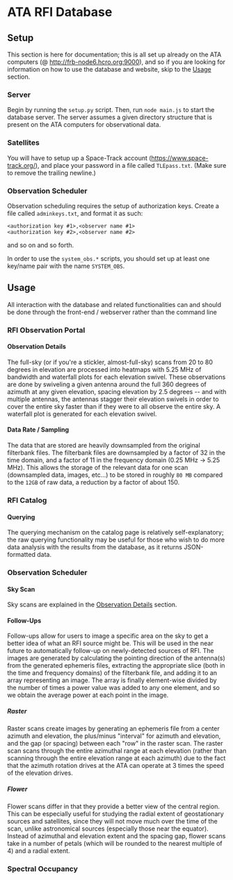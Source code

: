 # ATA RFI Database

## Setup
This section is here for documentation; this is all set up already on the ATA computers (@ http://frb-node6.hcro.org:9000), and so if you are looking for information on how to use the database and website, skip to the [Usage](#usage) section.
### Server
Begin by running the `setup.py` script. Then, run `node main.js` to start the database server. The server assumes a given directory structure that is present on the ATA computers for observational data.

### Satellites
You will have to setup up a Space-Track account (https://www.space-track.org/), and place your password in a file called `TLEpass.txt`. (Make sure to remove the trailing newline.)

### Observation Scheduler
Observation scheduling requires the setup of authorization keys. Create a file called `adminkeys.txt`, and format it as such:
```
<authorization key #1>,<observer name #1>
<authorization key #2>,<observer name #2>
```
and so on and so forth.

In order to use the `system_obs.*` scripts, you should set up at least one key/name pair with the name `SYSTEM_OBS`.

## Usage
All interaction with the database and related functionalities can and should be done through the front-end / webserver rather than the command line

### RFI Observation Portal
#### Observation Details
The full-sky (or if you're a stickler, almost-full-sky) scans from 20 to 80 degrees in elevation are processed into heatmaps with 5.25 MHz of bandwidth and waterfall plots for each elevation swivel. These observations are done by swiveling a given antenna around the full 360 degrees of azimuth at any given elevation, spacing elevation by 2.5 degrees -- and with multiple antennas, the antennas stagger their elevation swivels in order to cover the entire sky faster than if they were to all observe the entire sky. A waterfall plot is generated for each elevation swivel.

#### Data Rate / Sampling
The data that are stored are heavily downsampled from the original filterbank files. The filterbank files are downsampled by a factor of 32 in the time domain, and a factor of 11 in the frequency domain (0.25 MHz -> 5.25 MHz). This allows the storage of the relevant data for one scan (downsampled data, images, etc...) to be stored in roughly `80 MB` compared to the `12GB` of raw data, a reduction by a factor of about 150.

### RFI Catalog
#### Querying
The querying mechanism on the catalog page is relatively self-explanatory; the raw querying functionality may be useful for those who wish to do more data analysis with the results from the database, as it returns JSON-formatted data.

### Observation Scheduler
#### Sky Scan
Sky scans are explained in the [Observation Details](observation-details) section.

#### Follow-Ups
Follow-ups allow for users to image a specific area on the sky to get a better idea of what an RFI source might be. This will be used in the near future to automatically follow-up on newly-detected sources of RFI. The images are generated by calculating the pointing direction of the antenna(s) from the generated ephemeris files, extracting the appropriate slice (both in the time and frequency domains) of the filterbank file, and adding it to an array representing an image. The array is finally element-wise divided by the number of times a power value was added to any one element, and so we obtain the average power at each point in the image.

##### Raster
Raster scans create images by generating an ephemeris file from a center azimuth and elevation, the plus/minus "interval" for azimuth and elevation, and the gap (or spacing) between each "row" in the raster scan. The raster scan scans through the entire azimuthal range at each elevation (rather than scanning through the entire elevation range at each azimuth) due to the fact that the azimuth rotation drives at the ATA can operate at 3 times the speed of the elevation drives.

##### Flower
Flower scans differ in that they provide a better view of the central region. This can be especially useful for studying the radial extent of geostationary sources and satellites, since they will not move much over the time of the scan, unlike astronomical sources (especially those near the equator). Instead of azimuthal and elevation extent and the spacing gap, flower scans take in a number of petals (which will be rounded to the nearest multiple of 4) and a radial extent.

### Spectral Occupancy
